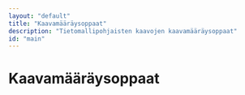 ```yaml
---
layout: "default"
title: "Kaavamääräysoppaat"
description: "Tietomallipohjaisten kaavojen kaavamääräysoppaat"
id: "main"
---
```

# Kaavamääräysoppaat


